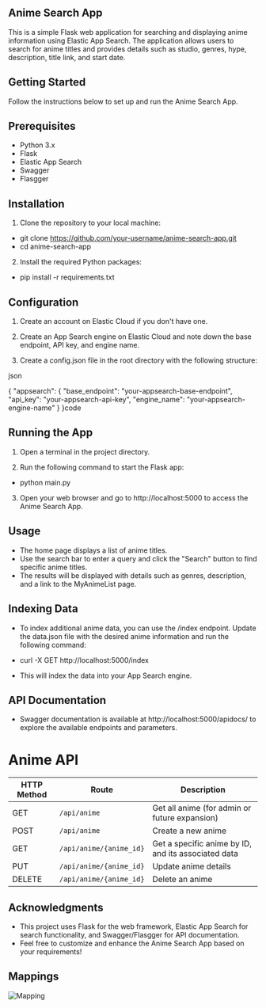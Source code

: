 ## Anime Search App
This is a simple Flask web application for searching and displaying anime information using Elastic App Search. The application allows users to search for anime titles and provides details such as studio, genres, hype, description, title link, and start date.

## Getting Started
Follow the instructions below to set up and run the Anime Search App.

## Prerequisites
* Python 3.x
* Flask
* Elastic App Search
* Swagger
* Flasgger

## Installation
1. Clone the repository to your local machine:

* git clone https://github.com/your-username/anime-search-app.git
* cd anime-search-app

2. Install the required Python packages:



* pip install -r requirements.txt

## Configuration
1. Create an account on Elastic Cloud if you don't have one.

2. Create an App Search engine on Elastic Cloud and note down the base endpoint, API key, and engine name.

3. Create a config.json file in the root directory with the following structure:

json

{
    "appsearch": {
        "base_endpoint": "your-appsearch-base-endpoint",
        "api_key": "your-appsearch-api-key",
        "engine_name": "your-appsearch-engine-name"
    }
}code 

## Running the App
1. Open a terminal in the project directory.

2. Run the following command to start the Flask app:


* python main.py
3. Open your web browser and go to http://localhost:5000 to access the Anime Search App.

## Usage
* The home page displays a list of anime titles.
* Use the search bar to enter a query and click the "Search" button to find specific anime titles.
* The results will be displayed with details such as genres, description, and a link to the MyAnimeList page.

## Indexing Data
* To index additional anime data, you can use the /index endpoint. Update the data.json file with the desired anime information and run the following command:


* curl -X GET http://localhost:5000/index
* This will index the data into your App Search engine.

## API Documentation
* Swagger documentation is available at http://localhost:5000/apidocs/ to explore the available endpoints and parameters.

# Anime API

| HTTP Method | Route | Description |
|-------------|-------|-------------|
| GET         | `/api/anime` | Get all anime (for admin or future expansion) |
| POST        | `/api/anime` | Create a new anime |
| GET         | `/api/anime/{anime_id}` | Get a specific anime by ID, and its associated data |
| PUT         | `/api/anime/{anime_id}` | Update anime details |
| DELETE      | `/api/anime/{anime_id}` | Delete an anime |


## Acknowledgments
* This project uses Flask for the web framework, Elastic App Search for search functionality, and Swagger/Flasgger for API documentation.
* Feel free to customize and enhance the Anime Search App based on your requirements!


## Mappings

![Mapping](C:\Users\Ionut\OneDrive\Desktop\Search\map.png)